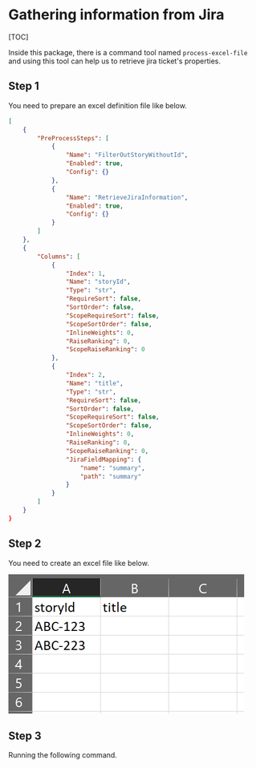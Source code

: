 # Gathering information from Jira

[TOC]

Inside this package, there is a command tool named `process-excel-file` and using this tool can help us to retrieve jira ticket's properties. 

## Step 1

You need to prepare an excel definition file like below.

```json
[
    {
        "PreProcessSteps": [
            {
                "Name": "FilterOutStoryWithoutId",
                "Enabled": true,
                "Config": {}
            },
            {
                "Name": "RetrieveJiraInformation",
                "Enabled": true,
                "Config": {}
            }
        ]
    },
    {
        "Columns": [
            {
                "Index": 1,
                "Name": "storyId",
                "Type": "str",
                "RequireSort": false,
                "SortOrder": false,
                "ScopeRequireSort": false,
                "ScopeSortOrder": false,
                "InlineWeights": 0,
                "RaiseRanking": 0,
                "ScopeRaiseRanking": 0
            },
            {
                "Index": 2,
                "Name": "title",
                "Type": "str",
                "RequireSort": false,
                "SortOrder": false,
                "ScopeRequireSort": false,
                "ScopeSortOrder": false,
                "InlineWeights": 0,
                "RaiseRanking": 0,
                "ScopeRaiseRanking": 0,
                "JiraFieldMapping": {
                    "name": "summary",
                    "path": "summary"
                }
            }
        ]
    }
}
```

## Step 2

You need to create an excel file like below.

![gathering-information-from-jira-pic-1](https://raw.githubusercontent.com/SharryXu/jira-assistant/main/docs/img/gathering-information-from-jira-pic-1.png)

## Step 3

Running the following command.